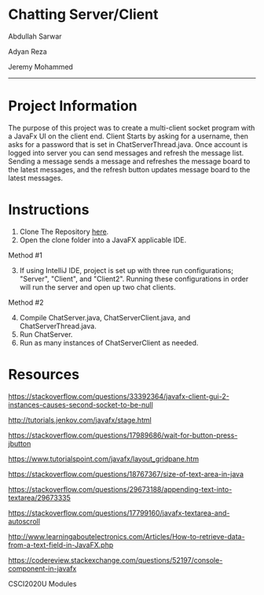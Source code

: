 # **Chatting Server/Client**
Abdullah Sarwar

Adyan Reza

Jeremy Mohammed

---

**Project Information**
=====================

The purpose of this project was to create a  multi-client socket program with a JavaFx UI on the client end. Client Starts by asking for a username, then asks for a password that is set in ChatServerThread.java. Once account is logged into server you can send messages and refresh the message list. Sending a message sends a message and refreshes the message board to the latest messages, and the refresh button updates message board to the latest messages.


**Instructions**
=====================

1. Clone The Repository [here](https://github.com/Abdullahsrwr/groupProject_CSCI2020U).
2. Open the clone folder into a JavaFX applicable IDE.

Method #1

3. If using IntelliJ IDE, project is set up with three run configurations; "Server", "Client", and "Client2". Running these configurations in order will run the server and open up two chat clients.

Method #2

4. Compile ChatServer.java, ChatServerClient.java, and ChatServerThread.java.
5. Run ChatServer.
6. Run as many instances of ChatServerClient as needed.



**Resources**
=====================

https://stackoverflow.com/questions/33392364/javafx-client-gui-2-instances-causes-second-socket-to-be-null

http://tutorials.jenkov.com/javafx/stage.html

https://stackoverflow.com/questions/17989686/wait-for-button-press-jbutton

https://www.tutorialspoint.com/javafx/layout_gridpane.htm

https://stackoverflow.com/questions/18767367/size-of-text-area-in-java

https://stackoverflow.com/questions/29673188/appending-text-into-textarea/29673335

https://stackoverflow.com/questions/17799160/javafx-textarea-and-autoscroll

http://www.learningaboutelectronics.com/Articles/How-to-retrieve-data-from-a-text-field-in-JavaFX.php

https://codereview.stackexchange.com/questions/52197/console-component-in-javafx

CSCI2020U Modules


